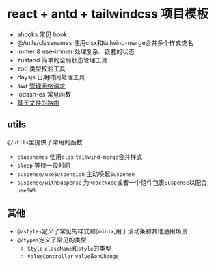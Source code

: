 # react + antd + tailwindcss 项目模板

- ahooks 常见 hook
- @/utils/classnames 使用clsx和tailwind-marge合并多个样式类名
- immer & use-immer 处理复杂、嵌套的状态
- zustand 简单的全局状态管理工具
- zod 类型校验工具
- daysjs 日期时间处理工具
- swr [管理网络请求](./useSWR.md)
- lodash-es 常见函数
- [基于文件的路由](./file-based-router.md)

## utils

`@/utils`里提供了常用的函数

- `classnames` 使用`clsx` `tailwind-merge`合并样式
- `sleep` 等待一段时间
- `suspense/useSuspension` 主动唤起`Suspense`
- `suspense/withSuspense` 为`ReactNode`或者一个组件包裹`Suspense`以配合`useSWR`

## 其他

- `@/styles`定义了常见的样式和`@minix`,用于滚动条和其他通用场景
- `@/types`定义了常见的类型
  - `Style` `className`和`style`的类型
  - `ValueController` `value`&`onChange`
